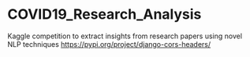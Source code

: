 # COVID19_Research_Analysis
Kaggle competition to extract insights from research papers using novel NLP techniques
https://pypi.org/project/django-cors-headers/